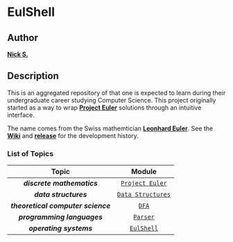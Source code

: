 # EulShell
## Author
[**Nick S.**](https://github.com/nhstaple)
## Description
This is an aggregated repository of that one is expected to learn during their undergraduate career studying Computer Science. This project originally started as a way to wrap [**Project Euler**](https://projecteuler.net/) solutions through an intuitive interface.

The name comes from the Swiss mathemtician [**Leonhard Euler**](http://www-history.mcs.st-and.ac.uk/Biographies/Euler.html). See the [**Wiki**](https://github.com/nhstaple/EulShell/wiki) and [**release**](https://github.com/nhstaple/EulShell/releases) for the development history.

### List of Topics
| Topic | Module |
| :--:  | :--:   |
| **_discrete mathematics_** | [`Project Euler`](https://github.com/nhstaple/EulShell/wiki/ProjectEuler) | 
| **_data structures_** | [`Data Structures`](https://github.com/nhstaple/EulShell/wiki/DataStructures) |
| **_theoretical computer science_** | [`DFA`](https://github.com/nhstaple/EulShell/wiki/DFA) |
| **_programming languages_** | [`Parser`](https://github.com/nhstaple/EulShell/wiki/Parser) |
| **_operating systems_** | [`EulShell`](https://github.com/nhstaple/EulShell/wiki/EulShell) |